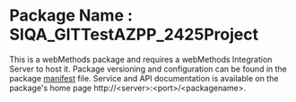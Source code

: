 # Package Name : SIQA_GITTestAZPP_2425Project
This is a webMethods package and requires a webMethods Integration Server to host it. Package versioning and configuration can be found in the package [manifest](./SIQA_GITTestAZPP_2425Project/manifest.v3) file. Service and API documentation is available on the package's home page http://&lt;server&gt;:&lt;port&gt;/&lt;packagename>.
